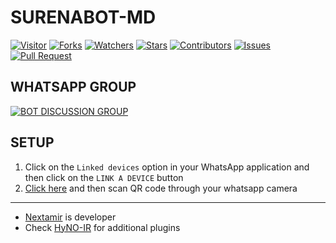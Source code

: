 # SURENABOT-MD

<a href="https://visitor-badge.glitch.me/badge?page_id=SURENABOT/SURENABOT-MD"><img title="Visitor" src="https://visitor-badge.glitch.me/badge?page_id=SURENABOT/SURENABOT-MD"></a>
<a href="https://github.com/SURENABOT/SURENABOT-MD/network/members"><img title="Forks" src="https://img.shields.io/github/forks/SURENABOT/SURENABOT-MD?label=Forks&color=blue&style=flat-square"></a>
<a href="https://github.com/SURENABOT/SURENABOT-MD/watchers"><img title="Watchers" src="https://img.shields.io/github/watchers/SURENABOT/SURENABOT-MD?label=Watchers&color=green&style=flat-square"></a>
<a href="https://github.com/SURENABOT/SURENABOT-MD/stargazers"><img title="Stars" src="https://img.shields.io/github/stars/SURENABOT/SURENABOT-MD?label=Stars&color=yellow&style=flat-square"></a>
<a href="https://github.com/SURENABOT/SURENABOT-MD/graphs/contributors"><img title="Contributors" src="https://img.shields.io/github/contributors/SURENABOT/SURENABOT-MD?label=Contributors&color=blue&style=flat-square"></a>
<a href="https://github.com/SURENABOT/SURENABOT-MD/issues"><img title="Issues" src="https://img.shields.io/github/issues/SURENABOT/SURENABOT-MD?label=Issues&color=success&style=flat-square"></a>
<a href="https://github.com/SURENABOT/SURENABOT-MD/pulls"><img title="Pull Request" src="https://img.shields.io/github/issues-pr/SURENABOT/SURENABOT-MD?label=PullRequest&color=success&style=flat-square"></a>

## WHATSAPP GROUP
[![BOT DISCUSSION GROUP](https://img.shields.io/badge/SURENA%20ENGLISH-25D366?style=for-the-badge&logo=whatsapp&logoColor=white)](https://chat.whatsapp.com/JlPeRbssqcdILgreqcYBR8)

## SETUP

1. Click on the ```Linked devices``` option in your WhatsApp application and then click on the ```LINK A DEVICE``` button
2. [Click here](https://surenaqr.vercel.app/) and then scan QR code through your whatsapp camera
 
---------

- [Nextamir](https://github.com/nextamir) is developer
- Check [HyNO-IR](https://github.com/HyNO-IR) for additional plugins
